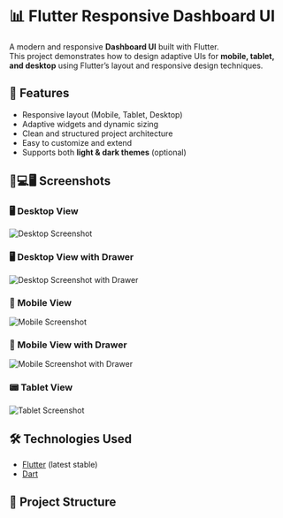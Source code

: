 # 📊 Flutter Responsive Dashboard UI  

A modern and responsive **Dashboard UI** built with Flutter.  
This project demonstrates how to design adaptive UIs for **mobile, tablet, and desktop** using Flutter’s layout and responsive design techniques.  

## 🚀 Features  
- Responsive layout (Mobile, Tablet, Desktop)  
- Adaptive widgets and dynamic sizing  
- Clean and structured project architecture  
- Easy to customize and extend  
- Supports both **light & dark themes** (optional)  

## 📱💻🖥️ Screenshots  

### 🖥️ Desktop View  
![Desktop Screenshot](assets/images/deskto_view.jpg)  

### 🖥️ Desktop View with Drawer  
![Desktop Screenshot with Drawer](assets/images/desktop_view-with_drawer.jpg)  

### 📱 Mobile View  
![Mobile Screenshot](assets/images/mobil_view.jpg)  

### 📱 Mobile View with Drawer  
![Mobile Screenshot with Drawer](assets/images/mobile_view_withdrawer.jpg)  

### 📟 Tablet View  
![Tablet Screenshot](assets/images/tablet_view.jpg)  

## 🛠️ Technologies Used  
- [Flutter](https://flutter.dev/) (latest stable)  
- [Dart](https://dart.dev/)  

## 📂 Project Structure  
